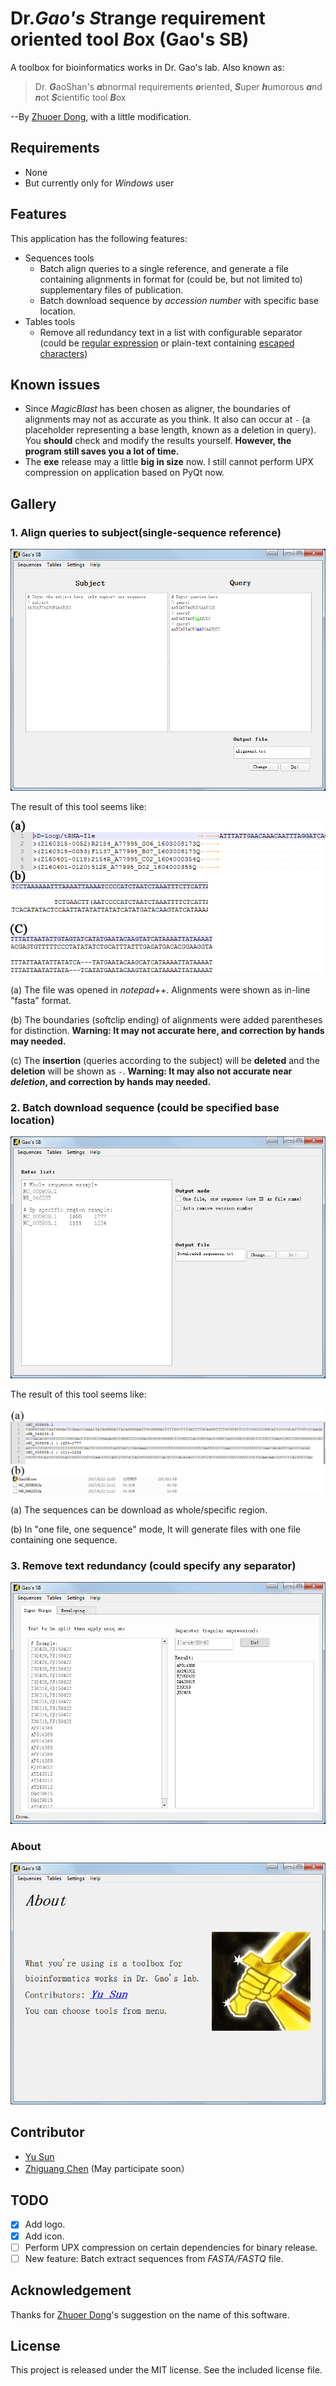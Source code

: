 # Dr.***Gao's*** <i>**S**</i>trange requirement oriented tool <i>***B***</i>ox (**Gao's SB**)

A toolbox for bioinformatics works in Dr. Gao's lab. Also known as:

>Dr. <i>**G**</i>aoShan's <i>**a**</i>bnormal requirements <i>**o**</i>riented, 
<i>**S**</i>uper <i>**h**</i>umorous <i>**a**</i>nd <i>**n**</i>ot <i>**S**</i>cientific tool <i>**B**</i>ox

--By [Zhuoer Dong](https://github.com/dongzhuoer), with a little modification.

## Requirements
- None
- But currently only for *Windows* user

## Features
This application has the following features:
- Sequences tools
  - Batch align queries to a single reference, and generate a file containing alignments in format 
  for (could be, but not limited to) supplementary files of publication.
  - Batch download sequence by *accession number* with specific base location.
- Tables tools
  - Remove all redundancy text in a list with configurable separator 
  (could be [regular expression](https://en.wikipedia.org/wiki/Regular_expression) 
  or plain-text containing [escaped characters](https://en.wikipedia.org/wiki/Escape_character))

## Known issues
- Since *MagicBlast* has been chosen as aligner, the boundaries of alignments may not as accurate as you think. 
It also can occur at `-` (a placeholder representing a base length, known as a deletion in query). 
You **should** check and modify the results yourself. 
**However, the program still saves you a lot of time.**
- The **exe** release may a little **big in size** now. 
I still cannot perform UPX compression on application based on PyQt now.

## Gallery
### 1. Align queries to subject(single-sequence reference)
![align_queries.png](docs/imgs/align_queries.png)

The result of this tool seems like:

![result_align_queries.png](docs/imgs/result_align_queries.png)

(a) The file was opened in *notepad++*. Alignments were shown as in-line "fasta" format.

(b) The boundaries (softclip ending) of alignments were added parentheses for distinction.
**Warning: It may not accurate here, and correction by hands may needed.**

(c) The **insertion** (queries according to the subject) will be **deleted** and the **deletion** will be shown as `-`.
**Warning: It may also not accurate near *deletion*, and correction by hands may needed.**

### 2. Batch download sequence (could be specified base location)
![download_seq.png](docs/imgs/download_seq.png)

The result of this tool seems like:

![result_download_seq.png](docs/imgs/result_download_seq.png)

(a) The sequences can be download as whole/specific region.

(b) In "one file, one sequence" mode, It will generate files with one file containing one sequence.

### 3. Remove text redundancy (could specify any separator)
![super_uniqer.png](docs/imgs/super_uniqer.png)

### About
![about.png](docs/imgs/about.png)

## Contributor
- [Yu Sun](http://icannotendure.space/)
- [Zhiguang Chen](https://github.com/Dgmaxxx) (May participate soon）

## TODO
- [x] Add logo.
- [x] Add icon.
- [ ] Perform UPX compression on certain dependencies for binary release.
- [ ] New feature: Batch extract sequences from *FASTA/FASTQ* file.

## Acknowledgement
Thanks for [Zhuoer Dong](https://github.com/Allan-Hilbert)'s suggestion on the name of this software.

## License
This project is released under the MIT license. See the included license file.
